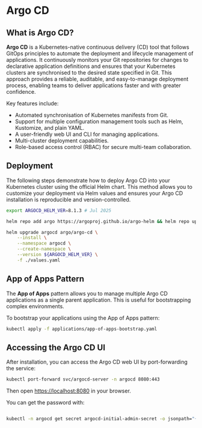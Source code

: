 # Argo CD

## What is Argo CD?

**Argo CD** is a Kubernetes-native continuous delivery (CD) tool that follows GitOps principles to automate the deployment and lifecycle management of applications. It continuously monitors your Git repositories for changes to declarative application definitions and ensures that your Kubernetes clusters are synchronised to the desired state specified in Git. This approach provides a reliable, auditable, and easy-to-manage deployment process, enabling teams to deliver applications faster and with greater confidence.

Key features include:
- Automated synchronisation of Kubernetes manifests from Git.
- Support for multiple configuration management tools such as Helm, Kustomize, and plain YAML.
- A user-friendly web UI and CLI for managing applications.
- Multi-cluster deployment capabilities.
- Role-based access control (RBAC) for secure multi-team collaboration.

## Deployment
The following steps demonstrate how to deploy Argo CD into your Kubernetes cluster using the official Helm chart. 
This method allows you to customize your deployment via Helm values and ensures your Argo CD installation is reproducible and version-controlled.
```bash
export ARGOCD_HELM_VER=8.1.3 # Jul 2025

helm repo add argo https://argoproj.github.io/argo-helm && helm repo update

helm upgrade argocd argo/argo-cd \
    --install \
    --namespace argocd \
    --create-namespace \
    --version ${ARGOCD_HELM_VER} \
    -f ./values.yaml
```

## App of Apps Pattern

The **App of Apps** pattern allows you to manage multiple Argo CD applications as a single parent application. This is useful for bootstrapping complex environments.

To bootstrap your applications using the App of Apps pattern:

```bash
kubectl apply -f applications/app-of-apps-bootstrap.yaml
```

## Accessing the Argo CD UI

After installation, you can access the Argo CD web UI by port-forwarding the service:
```bash
kubectl port-forward svc/argocd-server -n argocd 8080:443
```

Then open [https://localhost:8080](https://localhost:8080) in your browser.

You can get the password with:
```bash

kubectl -n argocd get secret argocd-initial-admin-secret -o jsonpath="{.data.password}" | base64 -d 
```